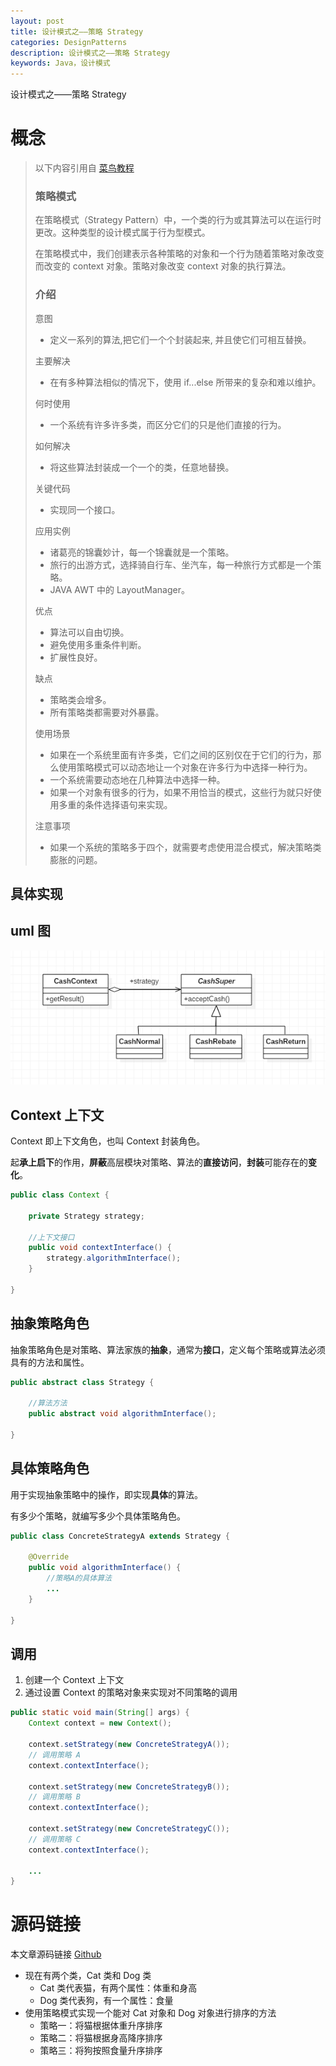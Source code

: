 ```yaml
---
layout: post
title: 设计模式之——策略 Strategy
categories: DesignPatterns
description: 设计模式之——策略 Strategy
keywords: Java，设计模式
---
```


设计模式之——策略 Strategy

# 概念

> 以下内容引用自 [菜鸟教程](https://www.runoob.com/design-pattern/strategy-pattern.html)
> 
> ### 策略模式
> 在策略模式（Strategy Pattern）中，一个类的行为或其算法可以在运行时更改。这种类型的设计模式属于行为型模式。
> 
> 在策略模式中，我们创建表示各种策略的对象和一个行为随着策略对象改变而改变的 context 对象。策略对象改变 context 对象的执行算法。
> 
> ### 介绍
> 意图
> - 定义一系列的算法,把它们一个个封装起来, 并且使它们可相互替换。
> 
> 主要解决
> - 在有多种算法相似的情况下，使用 if...else 所带来的复杂和难以维护。
> 
> 何时使用
> - 一个系统有许多许多类，而区分它们的只是他们直接的行为。
> 
> 如何解决
> - 将这些算法封装成一个一个的类，任意地替换。
> 
> 关键代码
> - 实现同一个接口。
> 
> 应用实例
> - 诸葛亮的锦囊妙计，每一个锦囊就是一个策略。 
> - 旅行的出游方式，选择骑自行车、坐汽车，每一种旅行方式都是一个策略。 
> - JAVA AWT 中的 LayoutManager。
> 
> 优点
> - 算法可以自由切换。
> - 避免使用多重条件判断。 
> - 扩展性良好。
> 
> 缺点
> - 策略类会增多。 
> - 所有策略类都需要对外暴露。
> 
> 使用场景
> - 如果在一个系统里面有许多类，它们之间的区别仅在于它们的行为，那么使用策略模式可以动态地让一个对象在许多行为中选择一种行为。
> - 一个系统需要动态地在几种算法中选择一种。 
> - 如果一个对象有很多的行为，如果不用恰当的模式，这些行为就只好使用多重的条件选择语句来实现。
> 
> 注意事项
> - 如果一个系统的策略多于四个，就需要考虑使用混合模式，解决策略类膨胀的问题。

## 具体实现

## uml 图<br>
![image](/images/posts/designpatterns/strategy/uml.png)

## Context 上下文

Context 即上下文角色，也叫 Context 封装角色。<br>

起**承上启下**的作用，**屏蔽**高层模块对策略、算法的**直接访问**，**封装**可能存在的**变化**。

```java
public class Context {

	private Strategy strategy;

	//上下文接口
	public void contextInterface() {
		strategy.algorithmInterface();
	}

}
```

## 抽象策略角色

抽象策略角色是对策略、算法家族的**抽象**，通常为**接口**，定义每个策略或算法必须具有的方法和属性。
```java
public abstract class Strategy {

	//算法方法
	public abstract void algorithmInterface();

}
```

## 具体策略角色

用于实现抽象策略中的操作，即实现**具体**的算法。

有多少个策略，就编写多少个具体策略角色。

```java
public class ConcreteStrategyA extends Strategy {

	@Override
	public void algorithmInterface() {
		//策略A的具体算法
		...
	}

}
```

## 调用
1. 创建一个 Context 上下文
2. 通过设置 Context 的策略对象来实现对不同策略的调用

```java
public static void main(String[] args) {
	Context context = new Context();

	context.setStrategy(new ConcreteStrategyA());
	// 调用策略 A
	context.contextInterface();

	context.setStrategy(new ConcreteStrategyB());
	// 调用策略 B
	context.contextInterface();

	context.setStrategy(new ConcreteStrategyC());
	// 调用策略 C
	context.contextInterface();

	...
}
```
	  
# 源码链接
本文章源码链接 [Github](https://github.com/kekaiyuan/designpatterns/tree/main/src/main/java/com/kky/dp/strategy)
- 现在有两个类，Cat 类和 Dog 类
	- Cat 类代表猫，有两个属性：体重和身高
	- Dog 类代表狗，有一个属性：食量
- 使用策略模式实现一个能对 Cat 对象和 Dog 对象进行排序的方法
	- 策略一：将猫根据体重升序排序
	- 策略二：将猫根据身高降序排序
	- 策略三：将狗按照食量升序排序
